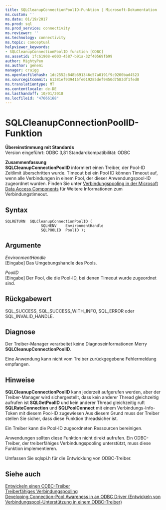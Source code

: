 ```yaml
---
title: SQLCleanupConnectionPoolID-Funktion | Microsoft-Dokumentation
ms.custom: ''
ms.date: 01/19/2017
ms.prod: sql
ms.prod_service: connectivity
ms.reviewer: ''
ms.technology: connectivity
ms.topic: conceptual
helpviewer_keywords:
- SQLCleanupConnectionPoolID function [ODBC]
ms.assetid: 1fc61908-e003-4587-b91a-32f40569fb99
author: MightyPen
ms.author: genemi
manager: craigg
ms.openlocfilehash: 1dc2552c848b691346c57a0191f9c9200bad4523
ms.sourcegitcommit: 61381ef939415fe019285def9450d7583df1fed0
ms.translationtype: MT
ms.contentlocale: de-DE
ms.lasthandoff: 10/01/2018
ms.locfileid: "47666168"
---
```

# <a name="sqlcleanupconnectionpoolid-function"></a>SQLCleanupConnectionPoolID-Funktion
**Übereinstimmung mit Standards**  
 Version eingeführt: ODBC 3,81 Standardkompatibilität: ODBC  
  
 **Zusammenfassung**  
 **SQLCleanupConnectionPoolID** informiert einen Treiber, der Pool-ID Zeitlimit überschritten wurde. Timeout bei ein Pool ID können Timeout auf, wenn alle Verbindungen in einem Pool, der dieser Anwendungspool-ID zugeordnet wurden. Finden Sie unter [Verbindungspooling in der Microsoft Data Access Components](http://msdn.microsoft.com/library/ms810829.aspx) für Weitere Informationen zum Verbindungstimeout.  
  
## <a name="syntax"></a>Syntax  
  
```  
SQLRETURN  SQLCleanupConnectionPoolID (  
                SQLHENV    EnvironmentHandle  
                SQLPOOLID  PoolID );  
```  
  
## <a name="arguments"></a>Argumente  
 *EnvironmentHandle*  
 [Eingabe] Das Umgebungshandle des Pools.  
  
 *PoolID*  
 [Eingabe] Der Pool, die die Pool-ID, bei denen Timeout wurde zugeordnet sind.  
  
## <a name="returns"></a>Rückgabewert  
 SQL_SUCCESS, SQL_SUCCESS_WITH_INFO, SQL_ERROR oder SQL_INVALID_HANDLE.  
  
## <a name="diagnostics"></a>Diagnose  
 Der Treiber-Manager verarbeitet keine Diagnoseinformationen Merry **SQLCleanupConnectionPoolID**.  
  
 Eine Anwendung kann nicht vom Treiber zurückgegebene Fehlermeldung empfangen.  
  
## <a name="remarks"></a>Hinweise  
 **SQLCleanupConnectionPoolID** kann jederzeit aufgerufen werden, aber der Treiber-Manager wird sichergestellt, dass kein anderer Thread gleichzeitig aufrufen ist **SQLGetPoolID** und kein anderer Thread gleichzeitig ruft  **SQLRateConnection** und **SQLPoolConnect** mit einem Verbindungs-Info-Token mit diesem Pool-ID zugewiesen Aus diesem Grund muss der Treiber stellen Sie sicher, dass diese Funktion threadsicher ist.  
  
 Ein Treiber kann die Pool-ID zugeordneten Ressourcen bereinigen.  
  
 Anwendungen sollten diese Funktion nicht direkt aufrufen. Ein ODBC-Treiber, der treiberfähiges Verbindungspooling unterstützt, muss diese Funktion implementieren.  
  
 Umfassen Sie sqlspi.h für die Entwicklung von ODBC-Treiber.  
  
## <a name="see-also"></a>Siehe auch  
 [Entwickeln einen ODBC-Treiber](../../../odbc/reference/develop-driver/developing-an-odbc-driver.md)   
 [Treiberfähiges Verbindungspooling](../../../odbc/reference/develop-app/driver-aware-connection-pooling.md)   
 [Developing Connection-Pool Awareness in an ODBC Driver (Entwickeln von Verbindungspool-Unterstützung in einem ODBC-Treiber)](../../../odbc/reference/develop-driver/developing-connection-pool-awareness-in-an-odbc-driver.md)
